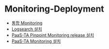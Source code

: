 # Monitoring-Deployment
- [통합 Monitoring](https://github.com/okpc579/PaaS-TA-Deployment/blob/master/paasta-deployment/README.md)
- [Logsearch 설치](https://github.com/okpc579/PaaS-TA-Deployment/blob/master/bosh-deployment/README.md)
- [PaaS-TA Pinpoint Monitoring release 설치](https://github.com/okpc579/PaaS-TA-Deployment/blob/master/bosh-deployment/README.md)
- [PaaS-TA Monitoring 설치](https://github.com/okpc579/PaaS-TA-Deployment/blob/master/bosh-deployment/README.md)
